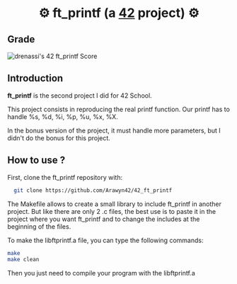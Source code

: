 # <div align="center">⚙️ ft_printf (a [42](https://42perpignan.fr/) project) ⚙️</div>

## Grade
![drenassi's 42 ft_printf Score](https://badge42.coday.fr/api/v2/clph33bao098101t6vnzqbe17/project/3358920)

## Introduction
**ft_printf** is the second project I did for 42 School.

This project consists in reproducing the real printf function. Our printf has to handle %s, %d, %i, %p, %u, %x, %X.

In the bonus version of the project, it must handle more parameters, but I didn't do the bonus for this project.

## How to use ?
First, clone the ft_printf repository with:
```bash
  git clone https://github.com/Arawyn42/42_ft_printf
```

The Makefile allows to create a small library to include ft_printf in another project. But like there are only 2 .c files, the best use is to paste it in the project where you want ft_printf and to change the includes at the beginning of the files.

To make the libftprintf.a file, you can type the following commands:
```bash
make
make clean
```
Then you just need to compile your program with the libftprintf.a
